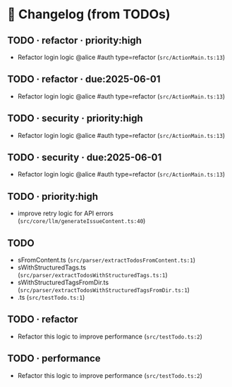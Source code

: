 # 📝 Changelog (from TODOs)

## TODO · refactor · priority:high
- Refactor login logic @alice #auth type=refactor (`src/ActionMain.ts:13`)

## TODO · refactor · due:2025-06-01
- Refactor login logic @alice #auth type=refactor (`src/ActionMain.ts:13`)

## TODO · security · priority:high
- Refactor login logic @alice #auth type=refactor (`src/ActionMain.ts:13`)

## TODO · security · due:2025-06-01
- Refactor login logic @alice #auth type=refactor (`src/ActionMain.ts:13`)

## TODO · priority:high
- improve retry logic for API errors (`src/core/llm/generateIssueContent.ts:40`)

## TODO
- sFromContent.ts (`src/parser/extractTodosFromContent.ts:1`)
- sWithStructuredTags.ts (`src/parser/extractTodosWithStructuredTags.ts:1`)
- sWithStructuredTagsFromDir.ts (`src/parser/extractTodosWithStructuredTagsFromDir.ts:1`)
- .ts (`src/testTodo.ts:1`)

## TODO · refactor
- Refactor this logic to improve performance (`src/testTodo.ts:2`)

## TODO · performance
- Refactor this logic to improve performance (`src/testTodo.ts:2`)
